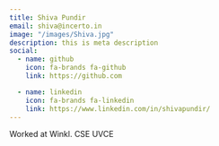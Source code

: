 ```yaml
---
title: Shiva Pundir
email: shiva@incerto.in
image: "/images/Shiva.jpg"
description: this is meta description
social:
  - name: github
    icon: fa-brands fa-github
    link: https://github.com

  - name: linkedin
    icon: fa-brands fa-linkedin
    link: https://www.linkedin.com/in/shivapundir/
---
```


Worked at Winkl. CSE UVCE
